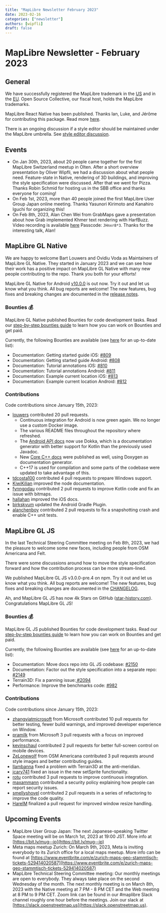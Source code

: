 ```yaml
---
title: "MapLibre Newsletter February 2023"
date: 2023-02-16
categories: ["newsletter"]
authors: [wipfli]
draft: false
---
```


# MapLibre Newsletter - February 2023

## General

We have successfully registered the MapLibre trademark in the [US](https://tsdr.uspto.gov/#caseNumber=97744197&caseType=SERIAL_NO&searchType=statusSearch) and in the [EU](https://euipo.europa.eu/eSearch/#details/trademarks/018773096). Open Source Collective, our fiscal host, holds the MapLibre trademarks.

MapLibre React Native has been published. Thanks Ian, Luke, and Jérôme for contributing this package. Read more [here](https://maplibre.org/news/2023-02-08-maplibre-react-native-announcement/).

There is an ongoing discussion if a style editor should be maintained under the MapLibre umbrella. See <a href="https://github.com/maplibre/maplibre/discussions/153#discussioncomment-4776796">style editor discussion</a>.

## Events

- On Jan 30th, 2023, about 20 people came together for the first MapLibre Switzerland meetup in Olten. After a short overview presentation by Oliver Wipfli, we had a discussion about what people need. Feature-state in Native, rendering of 3D buildings, and improving the style specification were discussed. After that we went for Pizza. Thanks Robin Schmid for hosting us in the SBB office and thanks everyone for coming!
- On Feb 1st, 2023, more than 40 people joined the first MapLibre User Group Japan online meeting. Thanks Yasunori Kirimoto and Kanahiro Iguchi for organizing this!
- On Feb 8th, 2023, Alan Chen Wei from GrabMaps gave a presentation about how Grab implemented Khmer text rendering with HarfBuzz. Video recording is available [here](https://zoom.us/rec/share/X4c7fjSQiFkl1jNNMRiqt9jqeLK3ZCJZ5SuMhi8-qzzcVnDisfcABqLqIZcHflTv.3loRYzsO4OhqSsYt?startTime=1675843326000) Passcode: `JHnxr8*3`. Thanks for the interesting talk, Alan!

## MapLibre GL Native

We are happy to welcome Bart Louwers and Ovidiu Voda as Maintainers of MapLibre GL Native. They started in January 2023 and we can see how their work has a positive impact on MapLibre GL Native with many new people contributing to the repo. Thank you both for your efforts!

MapLibre GL Native for Android [v10.0.0](https://github.com/maplibre/maplibre-gl-native/releases/tag/android-v10.0.0) is out now. Try it out and let us know what you think. All bug reports are welcome! The new features, bug fixes and breaking changes are documented in the [release notes](https://github.com/maplibre/maplibre-gl-native/releases/tag/android-v10.0.0).

### Bounties 💰

MapLibre GL Native published Bounties for code development tasks. Read our [step-by-step bounties guide](https://maplibre.org/roadmap/step-by-step-bounties-guide/) to learn how you can work on Bounties and get paid.

Currently, the following Bounties are available (see [here](https://github.com/maplibre/maplibre-gl-native/issues?q=is%3Aissue+is%3Aopen+label%3A%22%F0%9F%92%B0+bounty+L%22%2C%22%F0%9F%92%B0+bounty+S%22%2C%22%F0%9F%92%B0+bounty+M%22+) for an up-to-date list):

- Documentation: Getting started guide iOS: [#809](https://github.com/maplibre/maplibre-gl-native/issues/809)
- Documentation: Getting started guide Android: [#808](https://github.com/maplibre/maplibre-gl-native/issues/808)
- Documentation: Tutorial annotations iOS: [#810](https://github.com/maplibre/maplibre-gl-native/issues/810)
- Documentation: Tutorial annotations Android: [#811](https://github.com/maplibre/maplibre-gl-native/issues/811)
- Documentation: Example current location iOS: [#813](https://github.com/maplibre/maplibre-gl-native/issues/813)
- Documentation: Example current location Android: [#812](https://github.com/maplibre/maplibre-gl-native/issues/812)

### Contributions

Code contributions since January 15th, 2023:

- [louwers](https://github.com/maplibre/maplibre-gl-native/commits?author=louwers) contributed 20 pull requests.
  - Continuous integration for Android is now green again. We no longer use a custom Docker image.
  - The various README files throughout the repository where refreshed.
  - The [Android API docs](https://maplibre.org/maplibre-gl-native/android/api/) now use Dokka, which is a documentation generator with better support for Kotlin than the previously used Javadoc.
  - New [Core C++ docs](https://maplibre.org/maplibre-gl-native/cpp/api/) were published as well, using Doxygen as documentation generator.
  - C++17 is used for compilation and some parts of the codebase were updated to take advantage of this.
- [tdcosta100](https://github.com/maplibre/maplibre-gl-native/commits?author=tdcosta100) contributed 4 pull requests to prepare Windows support.
- [KiwiKilian](https://github.com/maplibre/maplibre-gl-native/commits?author=KiwiKilian) improved the node documentation.
- [fynngodau](https://github.com/maplibre/maplibre-gl-native/commits?author=fynngodau) contributed 2 pull requests to improve Kotlin code and fix an issue with bitmaps.
- [hallahan](https://github.com/maplibre/maplibre-gl-native/commits?author=hallahan) improved the iOS docs.
- [birkskyum](https://github.com/maplibre/maplibre-gl-native/commits?author=birkskyum) updated the Android Gradle Plugin.
- [alanchenboy](https://github.com/maplibre/maplibre-gl-native/commits?author=alanchenboy) contributed 2 pull requests to fix a snapshotting crash and enable C++ unit tests.

## MapLibre GL JS

In the last Technical Steering Committee meeting on Feb 8th, 2023, we had the pleasure to welcome some new faces, including people from OSM Americana and Felt.

There were some discussions around how to move the style specification forward and how the contribution process can be more stream-lined.

We published MapLibre GL JS v3.0.0-pre.4 on npm. Try it out and let us know what you think. All bug reports are welcome! The new features, bug fixes and breaking changes are documented in the [CHANGELOG](https://github.com/maplibre/maplibre-gl-js/blob/main/CHANGELOG.md).

Ah, and MapLibre GL JS has now 4k Stars on GitHub ([star-history.com](https://star-history.com/#maplibre/maplibre-gl-js&Date)). Congratulations MapLibre GL JS!

### Bounties 💰

MapLibre GL JS published Bounties for code development tasks. Read our [step-by-step bounties guide](https://maplibre.org/roadmap/step-by-step-bounties-guide/) to learn how you can work on Bounties and get paid.

Currently, the following Bounties are available (see [here](https://github.com/maplibre/maplibre-gl-js/issues?q=is%3Aissue+is%3Aopen+label%3A%22%F0%9F%92%B0+bounty+L%22%2C%22%F0%9F%92%B0+bounty+S%22%2C%22%F0%9F%92%B0+bounty+M%22+) for an up-to-date list):

- Documentation: Move docs repo into GL JS codebase: [#2150](https://github.com/maplibre/maplibre-gl-js/issues/2150)
- Documentation: Factor out the style specification into a separate repo: [#2149](https://github.com/maplibre/maplibre-gl-js/issues/2149)
- Terrain3D: Fix a panning issue:[ #2094](https://github.com/maplibre/maplibre-gl-js/issues/2094)
- Performance: Improve the benchmarks code: [#982](https://github.com/maplibre/maplibre-gl-js/issues/2094)

### Contributions

Code contributions since January 15th, 2023:

- [zhangyiatmicrosoft](https://github.com/maplibre/maplibre-gl-js/commits?author=zhangyiatmicrosoft) from Microsoft contributed 10 pull requests for better testing, fewer build warnings, and improved developer experience on Window.
- [pramilk](https://github.com/maplibre/maplibre-gl-js/commits?author=pramilk) from Microsoft 3 pull requests with a focus on improved performance.
- [kevinschaul](https://github.com/maplibre/maplibre-gl-js/commits?author=kevinschaul) contributed 2 pull requests for better full-screen control on mobile devices.
- [ZeLonewolf](https://github.com/maplibre/maplibre-gl-js/commits?author=ZeLonewolf) from OSM Americana contributed 3 pull requests around style images and better contributing guides.
- [llambanna](https://github.com/maplibre/maplibre-gl-js/commits?author=llambanna) fixed a problem with Terrain3D at the anti-meridian.
- [jcary741](https://github.com/maplibre/maplibre-gl-js/commits?author=jcary741) fixed an issue in the new setSprite functionality.
- [rotu](https://github.com/maplibre/maplibre-gl-js/commits?author=rotu) contributed 3 pull requests to improve continuous integration.
- [maxammann](https://github.com/maplibre/maplibre-gl-js/commits?author=maxammann) contributed a security policy explaining how people can report security issues.
- [smellyshovel](https://github.com/maplibre/maplibre-gl-js/commits?author=smellyshovel) contributed 2 pull requests in a series of refactoring to improve the code quality.
- [HarelM](https://github.com/maplibre/maplibre-gl-js/commits?author=HarelM) finalized a pull request for improved window resize handling.

## Upcoming Events

- MapLibre User Group Japan: The next Japanese-speaking Twitter Space meeting will be on March 1st, 2023 at 19:00 JST. More info at [https://bit.ly/mug--jp](https://bit.ly/mug--jp)
- Meta maps meetup Zurich: On March 9th, 2023, Meta is inviting everybody to its Zurich office for a local maps meetup. More info can be found at [https://www.eventbrite.com/e/zurich-maps-geo-stammtisch-tickets-529414020587](https://www.eventbrite.com/e/zurich-maps-geo-stammtisch-tickets-529414020587)
- MapLibre Technical Steering Committee meeting: Our monthly meetings are open to everybody. They always take place on the second Wednesday of the month. The next monthly meeting is on March 8th, 2023 with the Native meeting at 7 PM - 8 PM CET and the Web meeting at 8 PM to 9 PM CET. Zoom link can be found in our #maplibre Slack channel roughly one hour before the meetings. Join our slack at [https://slack.openstreetmap.us](https://slack.openstreetmap.us).
